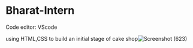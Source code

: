 # Bharat-Intern

Code editor: VScode

using HTML,CSS to build an initial stage of cake shop![Screenshot (623)](https://github.com/Divraj-7/Bharat-Intern/assets/138122681/644b9f9e-40d1-45e0-b59f-78472a3b7247)


